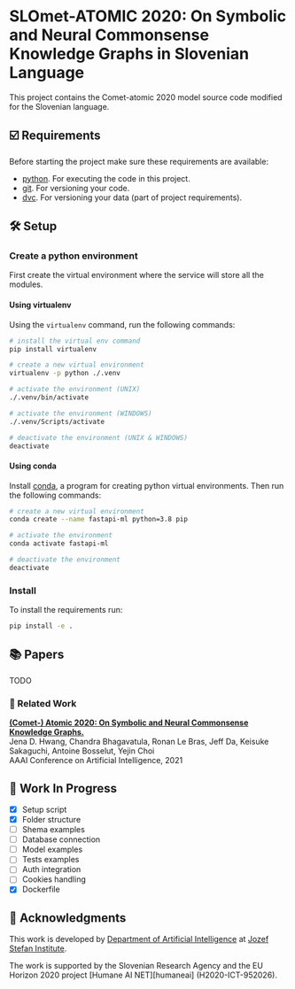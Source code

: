 # SLOmet-ATOMIC 2020: On Symbolic and Neural Commonsense Knowledge Graphs in Slovenian Language

This project contains the Comet-atomic 2020 model source code modified for the Slovenian language.

## ☑️ Requirements

Before starting the project make sure these requirements are available:

- [python][python]. For executing the code in this project.
- [git][git]. For versioning your code.
- [dvc][dvc]. For versioning your data (part of project requirements).

## 🛠️ Setup

### Create a python environment

First create the virtual environment where the service will store all the modules.

#### Using virtualenv

Using the `virtualenv` command, run the following commands:

```bash
# install the virtual env command
pip install virtualenv

# create a new virtual environment
virtualenv -p python ./.venv

# activate the environment (UNIX)
./.venv/bin/activate

# activate the environment (WINDOWS)
./.venv/Scripts/activate

# deactivate the environment (UNIX & WINDOWS)
deactivate
```

#### Using conda

Install [conda][conda], a program for creating python virtual environments. Then run the following commands:

```bash
# create a new virtual environment
conda create --name fastapi-ml python=3.8 pip

# activate the environment
conda activate fastapi-ml

# deactivate the environment
deactivate
```

### Install

To install the requirements run:

```bash
pip install -e .
```

## 📚 Papers

TODO

### 📓 Related Work

**[(Comet-) Atomic 2020: On Symbolic and Neural Commonsense Knowledge Graphs.][official-comet-atomic]**\
Jena D. Hwang, Chandra Bhagavatula, Ronan Le Bras, Jeff Da, Keisuke Sakaguchi, Antoine Bosselut, Yejin Choi \
AAAI Conference on Artificial Intelligence, 2021

## 🚧 Work In Progress

- [x] Setup script
- [x] Folder structure
- [ ] Shema examples
- [ ] Database connection
- [ ] Model examples
- [ ] Tests examples
- [ ] Auth integration
- [ ] Cookies handling
- [x] Dockerfile

## 📣 Acknowledgments

This work is developed by [Department of Artificial Intelligence][ailab] at [Jozef Stefan Institute][ijs].

The work is supported by the Slovenian Research Agency and the EU Horizon 2020 project [Humane AI NET][humaneai] (H2020-ICT-952026).

[python]: https://www.python.org/
[conda]: https://www.anaconda.com/
[git]: https://git-scm.com/
[dvc]: https://dvc.org/
[official-comet-atomic]: https://www.semanticscholar.org/paper/COMET-ATOMIC-2020%3A-On-Symbolic-and-Neural-Knowledge-Hwang-Bhagavatula/e39503e01ebb108c6773948a24ca798cd444eb62
[ailab]: http://ailab.ijs.si/
[ijs]: https://www.ijs.si/

